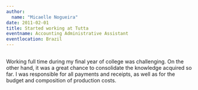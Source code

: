 ```yaml
---
author:
  name: "Micaelle Nogueira"
date: 2011-02-01
title: Started working at Tutta
eventname: Accounting Administrative Assistant
eventlocation: Brazil
---
```


## 

Working full time during my final year of college was challenging. On the other hand, it was a great chance to consolidate the knowledge acquired so far. I was responsible for all payments and receipts, as well as for the budget and composition of production costs.